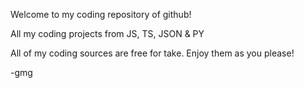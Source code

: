 Welcome to my coding repository of github!

All my coding projects from JS, TS, JSON & PY

All of my coding sources are free for take. Enjoy them as you please!

-gmg
